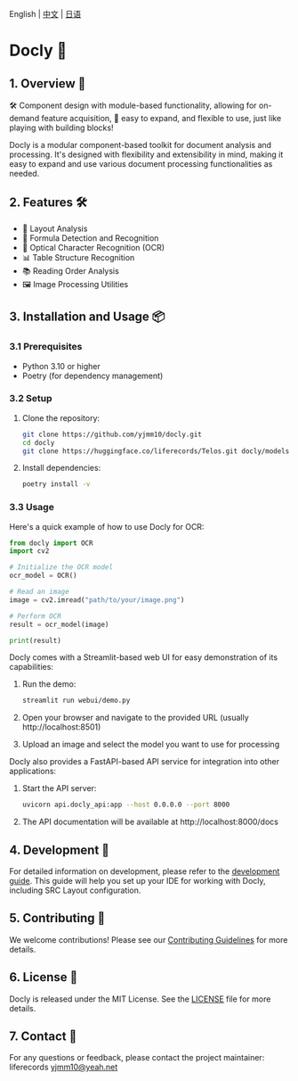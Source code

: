 English | [中文](README_zh.md) | [日语]()
# Docly 🚀

## 1. Overview 🌟

🛠️ Component design with module-based functionality, allowing for on-demand feature acquisition, 🚀 easy to expand, and flexible to use, just like playing with building blocks!

Docly is a modular component-based toolkit for document analysis and processing. It's designed with flexibility and extensibility in mind, making it easy to expand and use various document processing functionalities as needed.

## 2. Features 🛠️

- 📄 Layout Analysis
- 🔢 Formula Detection and Recognition
- 📝 Optical Character Recognition (OCR)
- 📊 Table Structure Recognition
- 📚 Reading Order Analysis
- 🖼️ Image Processing Utilities

## 3. Installation and Usage 📦

### 3.1 Prerequisites

- Python 3.10 or higher
- Poetry (for dependency management)

### 3.2 Setup

1. Clone the repository:
   ```bash
   git clone https://github.com/yjmm10/docly.git
   cd docly
   git clone https://huggingface.co/liferecords/Telos.git docly/models
   ```

2. Install dependencies:
   ```bash
   poetry install -v
   ```

### 3.3 Usage

Here's a quick example of how to use Docly for OCR:

```python
from docly import OCR
import cv2

# Initialize the OCR model
ocr_model = OCR()

# Read an image
image = cv2.imread("path/to/your/image.png")

# Perform OCR
result = ocr_model(image)

print(result)
```

Docly comes with a Streamlit-based web UI for easy demonstration of its capabilities:

1. Run the demo:
   ```bash
   streamlit run webui/demo.py
   ```

2. Open your browser and navigate to the provided URL (usually http://localhost:8501)

3. Upload an image and select the model you want to use for processing

Docly also provides a FastAPI-based API service for integration into other applications:

1. Start the API server:
   ```bash
   uvicorn api.docly_api:app --host 0.0.0.0 --port 8000
   ```

2. The API documentation will be available at http://localhost:8000/docs

## 4. Development 🔬

For detailed information on development, please refer to the [development guide](./docs/development.md). This guide will help you set up your IDE for working with Docly, including SRC Layout configuration.

## 5. Contributing 🤝

We welcome contributions! Please see our [Contributing Guidelines](CONTRIBUTING.md) for more details.

## 6. License 📄

Docly is released under the MIT License. See the [LICENSE](LICENSE) file for more details.

## 7. Contact 📧

For any questions or feedback, please contact the project maintainer:
liferecords <yjmm10@yeah.net>
